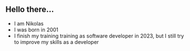 ## Hello there...
* I am Nikolas
* I was born in 2001
* I finish my training training as software developer in 2023, but I still try to improve my skills as a developer

<!---
nikolas109/nikolas109 is a ✨ special ✨ repository because its `README.md` (this file) appears on your GitHub profile.
You can click the Preview link to take a look at your changes.
--->
